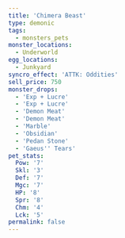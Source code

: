 ```yaml
---
title: 'Chimera Beast'
type: demonic
tags:
  - monsters_pets
monster_locations:
  - Underworld
egg_locations:
  - Junkyard
syncro_effect: 'ATTK: Oddities'
sell_price: 750
monster_drops:
  - 'Exp + Lucre'
  - 'Exp + Lucre'
  - 'Demon Meat'
  - 'Demon Meat'
  - 'Marble'
  - 'Obsidian'
  - 'Pedan Stone'
  - 'Gaeus'' Tears'
pet_stats:
  Pow: '7'
  Skl: '3'
  Def: '7'
  Mgc: '7'
  HP: '8'
  Spr: '8'
  Chm: '4'
  Lck: '5'
permalink: false
---
```

